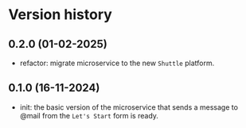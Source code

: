 # Version history

## 0.2.0 (01-02-2025)

- refactor: migrate microservice to the new `Shuttle` platform.

## 0.1.0 (16-11-2024)

- init: the basic version of the microservice that sends a message to @mail from the `Let's Start` form is ready.